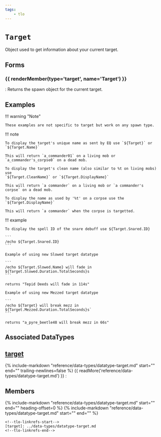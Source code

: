 ```yaml
---
tags:
    - tlo
---
```

# `Target`

<!--tlo-desc-start-->
Object used to get information about your current target.
<!--tlo-desc-end-->
## Forms
<!--tlo-forms-start-->
### {{ renderMember(type='target', name='Target') }}

:   Returns the spawn object for the current target.
<!--tlo-forms-end-->

## Examples

!!! warning "Note"

    These examples are not specific to target but work on any spawn type.

!!! note

    To display the target's unique name as sent by EQ use `${Target}` or `${Target.Name}`

    This will return `a_commander01` on a living mob or `a_commander's_corpse0` on a dead mob.

    To display the target's clean name (also similar to %t on living mobs) use
    `${Target.CleanName}` or `${Target.DisplayName}`

    This will return `a commander` on a living mob or `a commander's corpse` on a dead mob.

    To display the name as used by '%t' on a corpse use the `${Target.DisplayName}`

    This will return `a commander` when the corpse is targetted.

!!! example

    To display the spell ID of the snare debuff use ${Target.Snared.ID}

    ```
    /echo ${Target.Snared.ID}
    ```

    Example of using new Slowed target datatype

    ```
    /echo ${Target.Slowed.Name} will fade in ${Target.Slowed.Duration.TotalSeconds}s
    ```

    returns "Tepid Deeds will fade in 114s"

    Example of using new Mezzed target datatype

    ```
    /echo ${Target} will break mezz in ${Target.Mezzed.Duration.TotalSeconds}s`
    ```

    returns "a_pyre_beetle48 will break mezz in 66s"

## Associated DataTypes

## [target](../data-types/datatype-target.md)
{%
  include-markdown "reference/data-types/datatype-target.md"
  start="<!--dt-desc-start-->"
  end="<!--dt-desc-end-->"
  trailing-newlines=false
%} {{ readMore('reference/data-types/datatype-target.md') }}
:    <h2>Members</h2>
    {%
    include-markdown "reference/data-types/datatype-target.md"
    start="<!--dt-members-start-->"
    end="<!--dt-members-end-->"
    heading-offset=0
    %}
    {%
    include-markdown "reference/data-types/datatype-target.md"
    start="<!--dt-linkrefs-start-->"
    end="<!--dt-linkrefs-end-->"
    %}

    <!--tlo-linkrefs-start-->
    [target]: ../data-types/datatype-target.md
    <!--tlo-linkrefs-end-->
